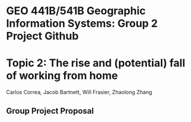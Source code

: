 # GEO 441B/541B Geographic Information Systems: Group 2 Project Github

# Topic 2: The rise and (potential) fall of working from home
Carlos Correa, Jacob Bartnett, Will Frasier, Zhaolong Zhang

## Group Project Proposal




